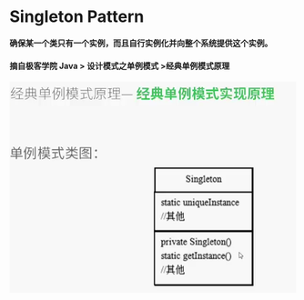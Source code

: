 # Singleton Pattern  

**确保某一个类只有一个实例，而且自行实例化并向整个系统提供这个实例。**  

#### 摘自极客学院 Java > 设计模式之单例模式 >经典单例模式原理
![这是极客学院vip课程里面的一个单例类图](../images/single-pattern-class-diagram-jikexueyuan.png)